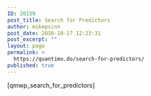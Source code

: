 ```yaml
---
ID: 20159
post_title: Search for Predictors
author: mikepsinn
post_date: 2016-10-17 12:23:31
post_excerpt: ""
layout: page
permalink: >
  https://quantimo.do/search-for-predictors/
published: true
---
```

[qmwp_search_for_predictors]